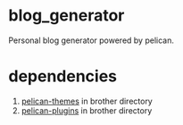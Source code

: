 # blog_generator

Personal blog generator powered by pelican.

# dependencies

1. [pelican-themes](https://github.com/getpelican/pelican-themes) in brother directory
2. [pelican-plugins](https://github.com/getpelican/pelican-plugins) in brother directory
